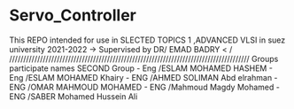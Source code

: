 # Servo_Controller
This REPO intended for use in SLECTED TOPICS 1 ,ADVANCED VLSI  in suez university 2021-2022 ->
Supervised by DR/ EMAD BADRY 
< / ////////////////////////////////////////////////////////////////////////////////////// Groups participate names
SECOND Group
       - Eng /ESLAM MOHAMED HASHEM
       - Eng /ESLAM MOHAMED Khairy
       - ENG /AHMED SOLIMAN Abd elrahman
       - ENG /OMAR MAHMOUD MOHAMED
       - ENG /Mahmoud Magdy Mohamed 
       - ENG /SABER Mohamed Hussein Ali
